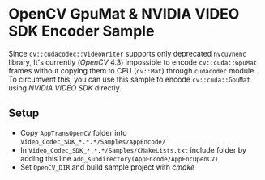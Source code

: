# OpenCV GpuMat & NVIDIA VIDEO SDK Encoder Sample
Since `cv::cudacodec::VideoWriter` supports only deprecated `nvcuvnenc` library, It's currently (*OpenCV* 4.3) impossible to encode `cv::cuda::GpuMat` frames without copying them to CPU (`cv::Mat`) through `cudacodec` module. To circumvent this, you can use this sample to encode `cv::cuda::GpuMat` using  *NVIDIA VIDEO SDK* directly. 

## Setup
* Copy `AppTransOpenCV` folder into `Video_Codec_SDK_*.*.*/Samples/AppEncode/`  
* In `Video_Codec_SDK_*.*.*/Samples/CMakeLists.txt` include folder by adding  this line
`add_subdirectory(AppEncode/AppEncOpenCV)`
* Set `OpenCV_DIR` and build sample project with *cmake*
